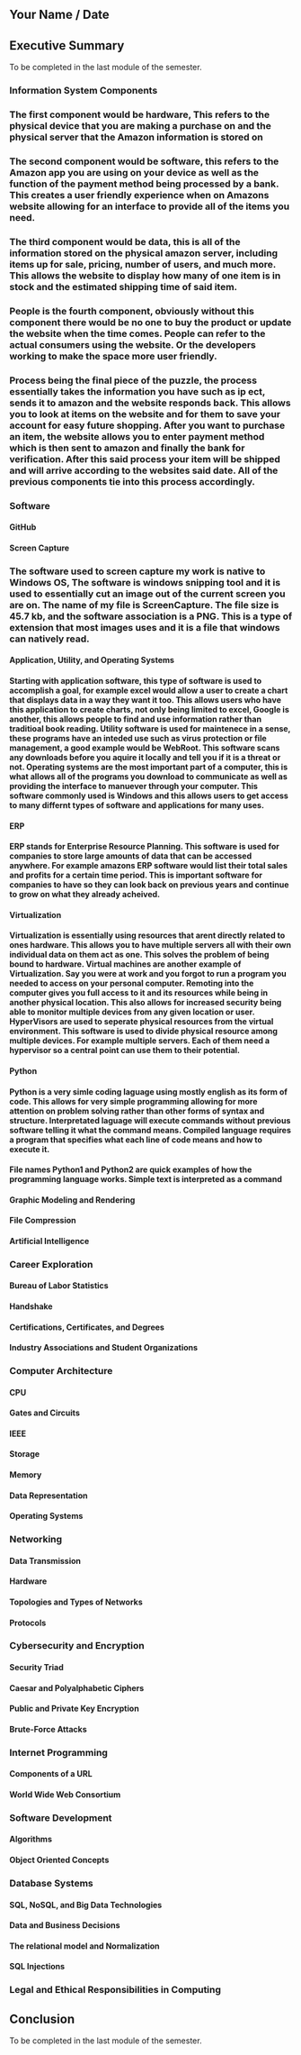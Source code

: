 ## Your Name / Date

## Executive Summary
To be completed in the last module of the semester.

### Information System Components
### The first component would be hardware, This refers to the physical device that you are making a purchase on and the physical server that the Amazon information is stored on
###  The second component would be software, this refers to the Amazon app you are using on your device as well as the function of the payment method being processed by a bank. This creates a user friendly experience when on Amazons website allowing for an interface to provide all of the items you need.
### The third component would be data, this is all of the information stored on the physical amazon server, including items up for sale, pricing, number of users, and much more. This allows the website to display how many of one item is in stock and the estimated shipping time of said item.
### People is the fourth component, obviously without this component there would be no one to buy the product or update the website when the time comes. People can refer to the actual consumers using the website. Or the developers working to make the space more user friendly.
### Process being the final piece of the puzzle, the process essentially takes the information you have such as ip ect, sends it to amazon and the website responds back. This allows you to look at items on the website and for them to save your account for easy future shopping. After you want to purchase an item, the website allows you to enter payment method which is then sent to amazon and finally the bank for verification. After this said process your item will be shipped and will arrive according to the websites said date. All of the previous components tie into this process accordingly.
### Software
#### GitHub
#### Screen Capture
### The software used to screen capture my work is native to Windows OS, The software is windows snipping tool and it is used to essentially cut an image out of the current screen you are on. The name of my file is ScreenCapture. The file size is 45.7 kb, and the software association is a PNG. This is a type of extension that most images uses and it is a file that windows can natively read. 
#### Application, Utility, and Operating Systems
#### Starting with application software, this type of software is used to accomplish a goal, for example excel would allow a user to create a chart that displays data in a way they want it too. This allows users who have this application to create charts, not only being limited to excel, Google is another, this allows people to find and use information rather than traditioal book reading. Utility software is used for maintenece in a sense, these programs have an inteded use such as virus protection or file management, a good example would be WebRoot. This software scans any downloads before you aquire it locally and tell you if it is a threat or not. Operating systems are the most important part of a computer, this is what allows all of the programs you download to communicate as well as providing the interface to manuever through your computer. This software commonly used is Windows and this allows users to get access to many differnt types of software and applications for many uses.
#### ERP 
#### ERP stands for Enterprise Resource Planning. This software is used for companies to store large amounts of data that can be accessed anywhere. For example amazons ERP software would list their total sales and profits for a certain time period. This is important software for companies to have so they can look back on previous years and continue to grow on what they already acheived.
#### Virtualization
#### Virtualization is essentially using resources that arent directly related to ones hardware. This allows you to have multiple servers all with their own individual data on them act as one. This solves the problem of being bound to hardware. Virtual machines are another example of Virtualization. Say you were at work and you forgot to run a program you needed to access on your personal computer. Remoting into the computer gives you full access to it and its resources while being in another physical location. This also allows for increased security being able to monitor multiple devices from any given location or user. HyperVisors are used to seperate physical resources from the virtual environment. This software is used to divide physical resource among multiple devices. For example multiple servers. Each of them need a hypervisor so a central point can use them to their potential.
#### Python
#### Python is a very simle coding laguage using mostly english as its form of code. This allows for very simple programming allowing for more attention on problem solving rather than other forms of syntax and structure. Interpretated laguage will execute commands without previous software telling it what the command means. Compiled language requires a program that specifies what each line of code means and how to execute it.
#### File names Python1 and Python2 are quick examples of how the programming language works. Simple text is interpreted as a command
#### Graphic Modeling and Rendering
#### File Compression
#### Artificial Intelligence

### Career Exploration
#### Bureau of Labor Statistics
#### Handshake
#### Certifications, Certificates, and Degrees
#### Industry Associations and Student Organizations

### Computer Architecture
#### CPU
#### Gates and Circuits
#### IEEE
#### Storage
#### Memory
#### Data Representation
#### Operating Systems

### Networking
#### Data Transmission
#### Hardware
#### Topologies and Types of Networks
#### Protocols

### Cybersecurity and Encryption
#### Security Triad
#### Caesar and Polyalphabetic Ciphers
#### Public and Private Key Encryption
#### Brute-Force Attacks

### Internet Programming
#### Components of a URL
#### World Wide Web Consortium

### Software Development
#### Algorithms
#### Object Oriented Concepts

### Database Systems
#### SQL, NoSQL, and Big Data Technologies
#### Data and Business Decisions
#### The relational model and Normalization
#### SQL Injections

### Legal and Ethical Responsibilities in Computing

## Conclusion
To be completed in the last module of the semester.
